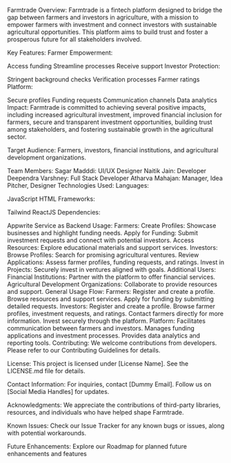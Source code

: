 


Farmtrade
Overview:
Farmtrade is a fintech platform designed to bridge the gap between farmers and investors in agriculture, with a mission to empower farmers with investment and connect investors with sustainable agricultural opportunities. This platform aims to build trust and foster a prosperous future for all stakeholders involved.

Key Features:
Farmer Empowerment:

Access funding
Streamline processes
Receive support
Investor Protection:

Stringent background checks
Verification processes
Farmer ratings
Platform:

Secure profiles
Funding requests
Communication channels
Data analytics
Impact:
Farmtrade is committed to achieving several positive impacts, including increased agricultural investment, improved financial inclusion for farmers, secure and transparent investment opportunities, building trust among stakeholders, and fostering sustainable growth in the agricultural sector.

Target Audience:
Farmers, investors, financial institutions, and agricultural development organizations.

Team Members:
Sagar Madddi: UI/UX Designer
Naitik Jain: Developer
Deependra Varshney: Full Stack Developer
Atharva Mahajan: Manager, Idea Pitcher, Designer
Technologies Used:
Languages:

JavaScript
HTML
Frameworks:

Tailwind
ReactJS
Dependencies:

Appwrite Service as Backend
Usage:
Farmers:
Create Profiles: Showcase businesses and highlight funding needs.
Apply for Funding: Submit investment requests and connect with potential investors.
Access Resources: Explore educational materials and support services.
Investors:
Browse Profiles: Search for promising agricultural ventures.
Review Applications: Assess farmer profiles, funding requests, and ratings.
Invest in Projects: Securely invest in ventures aligned with goals.
Additional Users:
Financial Institutions: Partner with the platform to offer financial services.
Agricultural Development Organizations: Collaborate to provide resources and support.
General Usage Flow:
Farmers:
Register and create a profile.
Browse resources and support services.
Apply for funding by submitting detailed requests.
Investors:
Register and create a profile.
Browse farmer profiles, investment requests, and ratings.
Contact farmers directly for more information.
Invest securely through the platform.
Platform:
Facilitates communication between farmers and investors.
Manages funding applications and investment processes.
Provides data analytics and reporting tools.
Contributing:
We welcome contributions from developers. Please refer to our Contributing Guidelines for details.

License:
This project is licensed under [License Name]. See the LICENSE.md file for details.

Contact Information:
For inquiries, contact [Dummy Email]. Follow us on [Social Media Handles] for updates.

Acknowledgments:
We appreciate the contributions of third-party libraries, resources, and individuals who have helped shape Farmtrade.

Known Issues:
Check our Issue Tracker for any known bugs or issues, along with potential workarounds.

Future Enhancements:
Explore our Roadmap for planned future enhancements and features
